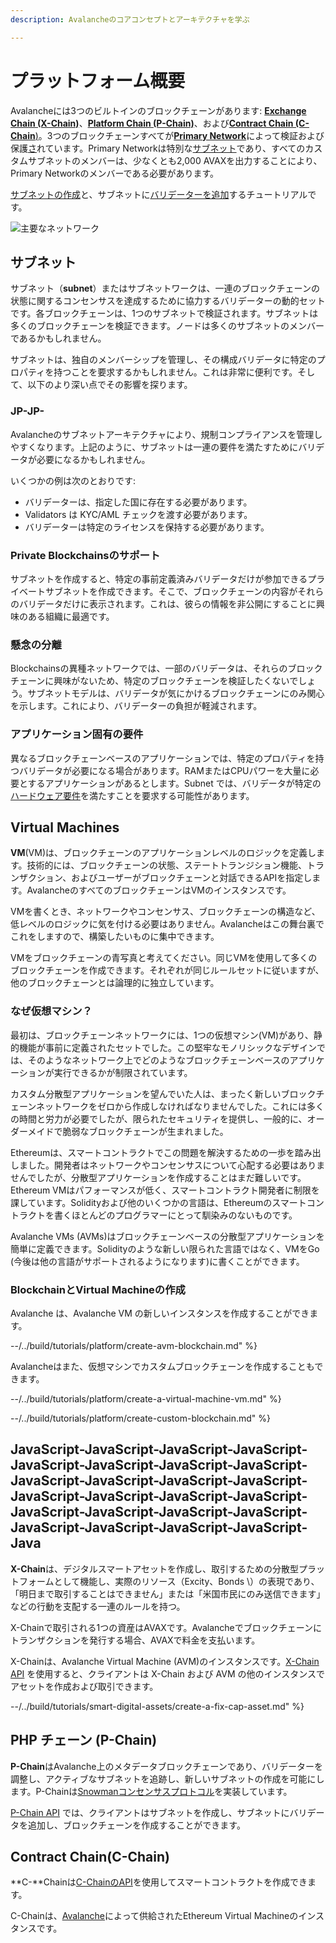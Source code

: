 ```yaml
---
description: Avalancheのコアコンセプトとアーキテクチャを学ぶ

---
```


# プラットフォーム概要

Avalancheには3つのビルトインのブロックチェーンがあります: [**Exchange Chain \(X-Chain\)**](./#exchange-chain-x-chain)、[**Platform Chain \(P-Chain\)**](./#platform-chain-p-chain)、および[**Contract Chain \(C-Chain**\)](./#contract-chain-c-chain)。3つのブロックチェーンすべてが[**Primary Network**](http://support.avalabs.org/en/articles/4135650-what-is-the-primary-network)によって検証および保護[さ](http://support.avalabs.org/en/articles/4064704-what-is-a-blockchain-validator)れています。Primary Networkは特別な[サブネット](http://support.avalabs.org/en/articles/4064861-what-is-a-subnetwork-subnet)であり、すべてのカスタムサブネットのメンバーは、少なくとも2,000 AVAXを出力することにより、Primary Networkのメンバーである必要があります。

[サブネットの作成](../../build/tutorials/platform/create-a-subnet.md)と、サブネットに[バリデーターを追加](../../build/tutorials/nodes-and-staking/add-a-validator.md)するチュートリアルです。

![主要なネットワーク](../../.gitbook/assets/image%20%2821%29.png)

## サブネット

サブネット（**subnet**）またはサブネットワークは、一連のブロックチェーンの状態に関するコンセンサスを達成するために協力するバリデーターの動的セットです。各ブロックチェーンは、1つのサブネットで検証されます。サブネットは多くのブロックチェーンを検証できます。ノードは多くのサブネットのメンバーであるかもしれません。

サブネットは、独自のメンバーシップを管理し、その構成バリデータに特定のプロパティを持つことを要求するかもしれません。これは非常に便利です。そして、以下のより深い点でその影響を探ります。

### JP-JP-

Avalancheのサブネットアーキテクチャにより、規制コンプライアンスを管理しやすくなります。上記のように、サブネットは一連の要件を満たすためにバリデータが必要になるかもしれません。

いくつかの例は次のとおりです:

* バリデーターは、指定した国に存在する必要があります。
* Validators は KYC/AML チェックを渡す必要があります。
* バリデーターは特定のライセンスを保持する必要があります。

### Private Blockchainsのサポート

サブネットを作成すると、特定の事前定義済みバリデータだけが参加できるプライベートサブネットを作成できます。そこで、ブロックチェーンの内容がそれらのバリデータだけに表示されます。これは、彼らの情報を非公開にすることに興味のある組織に最適です。

### 懸念の分離

Blockchainsの異種ネットワークでは、一部のバリデータは、それらのブロックチェーンに興味がないため、特定のブロックチェーンを検証したくないでしょう。サブネットモデルは、バリデータが気にかけるブロックチェーンにのみ関心を示します。これにより、バリデーターの負担が軽減されます。

### アプリケーション固有の要件

異なるブロックチェーンベースのアプリケーションでは、特定のプロパティを持つバリデータが必要になる場合があります。RAMまたはCPUパワーを大量に必要とするアプリケーションがあるとします。Subnet では、バリデータが特定の[ハードウェア要件](http://support.avalabs.org/en/articles/4064879-technical-requirements-for-running-a-validator-node-on-avalanche)を満たすことを要求する可能性があります。

## Virtual Machines

**VM**\(VM\)は、ブロックチェーンのアプリケーションレベルのロジックを定義します。技術的には、ブロックチェーンの状態、ステートトランジション機能、トランザクション、およびユーザーがブロックチェーンと対話できるAPIを指定します。AvalancheのすべてのブロックチェーンはVMのインスタンスです。

VMを書くとき、ネットワークやコンセンサス、ブロックチェーンの構造など、低レベルのロジックに気を付ける必要はありません。Avalancheはこの舞台裏でこれをしますので、構築したいものに集中できます。

VMをブロックチェーンの青写真と考えてください。同じVMを使用して多くのブロックチェーンを作成できます。それぞれが同じルールセットに従いますが、他のブロックチェーンとは論理的に独立しています。

### なぜ仮想マシン？

最初は、ブロックチェーンネットワークには、1つの仮想マシン\(VM\)があり、静的機能が事前に定義されたセットでした。この堅牢なモノリシックなデザインでは、そのようなネットワーク上でどのようなブロックチェーンベースのアプリケーションが実行できるかが制限されています。

カスタム分散型アプリケーションを望んでいた人は、まったく新しいブロックチェーンネットワークをゼロから作成しなければなりませんでした。これには多くの時間と労力が必要でしたが、限られたセキュリティを提供し、一般的に、オーダーメイドで脆弱なブロックチェーンが生まれました。

Ethereumは、スマートコントラクトでこの問題を解決するための一歩を踏み出しました。開発者はネットワークやコンセンサスについて心配する必要はありませんでしたが、分散型アプリケーションを作成することはまだ難しいです。Ethereum VMはパフォーマンスが低く、スマートコントラクト開発者に制限を課しています。Solidityおよび他のいくつかの言語は、Ethereumのスマートコントラクトを書くほとんどのプログラマーにとって馴染みのないものです。

Avalanche VMs \(AVMs\)はブロックチェーンベースの分散型アプリケーションを簡単に定義できます。Solidityのような新しい限られた言語ではなく、VMをGo \(今後は他の言語がサポートされるようになります)に書くことができます。

### BlockchainとVirtual Machineの作成

Avalanche は、Avalanche VM の新しいインスタンスを作成することができます。

--/../build/tutorials/platform/create-avm-blockchain.md" %}

Avalancheはまた、仮想マシンでカスタムブロックチェーンを作成することもできます。

--/../build/tutorials/platform/create-a-virtual-machine-vm.md" %}

--/../build/tutorials/platform/create-custom-blockchain.md" %}

## JavaScript-JavaScript-JavaScript-JavaScript-JavaScript-JavaScript-JavaScript-JavaScript-JavaScript-JavaScript-JavaScript-JavaScript-JavaScript-JavaScript-JavaScript-JavaScript-JavaScript-JavaScript-JavaScript-JavaScript-JavaScript-JavaScript-JavaScript-JavaScript-Java

**X-Chain**は、デジタルスマートアセットを作成し、取引するための分散型プラットフォームとして機能し、実際のリソース（Excity、Bonds \）の表現であり、「明日まで取引することはできません」または「米国市民にのみ送信できます」などの行動を支配する一連のルールを持つ。

X-Chainで取引される1つの資産はAVAXです。Avalancheでブロックチェーンにトランザクションを発行する場合、AVAXで料金を支払います。

X-Chainは、Avalanche Virtual Machine \(AVM\)のインスタンスです。[X-Chain API](../../build/avalanchego-apis/exchange-chain-x-chain-api.md) を使用すると、クライアントは X-Chain および AVM の他のインスタンスでアセットを作成および取引できます。

--/../build/tutorials/smart-digital-assets/create-a-fix-cap-asset.md" %}

## PHP チェーン \(P-Chain\)

**P-Chain**はAvalanche上のメタデータブロックチェーンであり、バリデーターを調整し、アクティブなサブネットを追跡し、新しいサブネットの作成を可能にします。P-Chainは[Snowmanコンセンサスプロトコル](../../#snowman-consensus-protocol)を実装しています。

[P-Chain API](../../build/avalanchego-apis/platform-chain-p-chain-api.md) では、クライアントはサブネットを作成し、サブネットにバリデータを追加し、ブロックチェーンを作成することができます。

## Contract Chain\(C-Chain\)

**C-**Chainは[C-ChainのAPI](../../build/avalanchego-apis/contract-chain-c-chain-api.md)を使用してスマートコントラクトを作成できます。

C-Chainは、[Avalanche](../../)によって供給されたEthereum Virtual Machineのインスタンスです。

